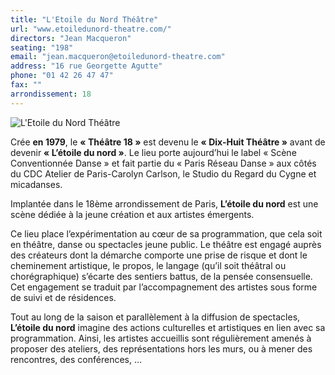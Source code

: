 ```yaml
---
title: "L'Etoile du Nord Théâtre"
url: "www.etoiledunord-theatre.com/"
directors: "Jean Macqueron"
seating: "198"
email: "jean.macqueron@etoiledunord-theatre.com"
address: "16 rue Georgette Agutte"
phone: "01 42 26 47 47"
fax: ""
arrondissement: 18
---
```


![L'Etoile du Nord Théâtre](../images/18eme/l-etoile-du-nord-theatre/l-etoile-du-nord-theatre-1.jpg)

Crée **en 1979**, le **« Théâtre 18 »** est devenu le **« Dix-Huit Théâtre »** avant de devenir **« L’étoile du nord »**. Le lieu porte aujourd’hui le label « Scène Conventionnée Danse » et fait partie du « Paris Réseau Danse » aux côtés du CDC Atelier de Paris-Carolyn Carlson, le Studio du Regard du Cygne et micadanses.

Implantée dans le 18ème arrondissement de Paris, **L’étoile du nord** est une scène dédiée à la jeune création et aux artistes émergents.
 
Ce lieu place l’expérimentation au cœur de sa programmation, que cela soit en théâtre, danse ou spectacles jeune public. Le théâtre est engagé auprès des créateurs dont la démarche comporte une prise de risque et dont le cheminement artistique, le propos, le langage (qu’il soit théâtral ou chorégraphique) s’écarte des sentiers battus, de la pensée consensuelle. Cet engagement se traduit par l’accompagnement des artistes sous forme de suivi et de résidences.
 
Tout au long de la saison et parallèlement à la diffusion de spectacles, **L’étoile du nord** imagine des actions culturelles et artistiques en lien avec sa programmation. Ainsi, les artistes accueillis sont régulièrement amenés à proposer des ateliers, des représentations hors les murs, ou à mener des rencontres, des conférences, …

